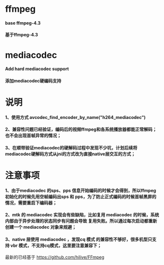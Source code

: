 # ffmpeg
#### base ffmpeg-4.3
#### 基于ffmpeg-4.3

# mediacodec
#### Add hard mediacodec support
#### 添加mediacodec硬编码支持

# 说明
#### 1、使用方式 avcodec_find_encoder_by_name("h264_mediacodec")
#### 2、兼容性问题已经验证，编码后的视频ffmpeg和各系统播放器都能正常解码；也不会出现首帧异常的情况；
#### 3、在顺带验证mediacodec的硬解码过程中发现不少坑，计划后续将mediacodec硬解码方式从jni的方式改为直接native层交互的方式；

# 注意事项
#### 1、由于mediacodec 的sps、pps 信息开始编码的时候才会得到，所以ffmpeg 初始化的时候先用空帧编码出sps 和 pps，为了防止正式编码的时候首帧黑屏的情况，需要重启下编码器；
#### 2、mtk 的 mediacodec 实现会有些缺陷，比如复用 mediacodec 的时候，系统内部由于异步处理的状态同步有问题会导致 复用失败。所以通过每次启动都重新创建一个 mediacodec 对象来规避；
#### 3、native 层使用 mediacodec ，发现cq 模式 的兼容性不够好，很多机型只支持 vbr 模式，不支持cq模式，这里要注意兼容下；

最新的已经基于 https://github.com/hilive/FFmpeg
